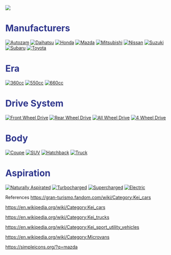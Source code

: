 ![](https://static0.hotcarsimages.com/wordpress/wp-content/uploads/2020/03/feature-image-kei-cars.jpg)

<h1 style="color:#30378d">Manufacturers</h1>

[![Autozam](https://shields.io/badge/Autozam-9-red?logo=mazda&logoWidth=40&logoColor=white&style=for-the-badge&labelColor=30378d&color=black)](./vehicles/autozam/index.html)
[![Daihatsu](https://shields.io/badge/Daihatsu-9-red?logo=toyota&logoWidth=40&logoColor=white&style=for-the-badge&labelColor=EB0A1E&color=black)](./vehicles/daihatsu/index.html)
[![Honda](https://shields.io/badge/Honda-9-red?logo=honda&logoWidth=40&logoColor=white&style=for-the-badge&labelColor=047bc0&color=black)](./vehicles/honda/index.html)
[![Mazda](https://shields.io/badge/Mazda-9-red?logo=Mazda&logoWidth=40&logoColor=white&style=for-the-badge&labelColor=101010&color=black)](./vehicles/mazda/index.html)
[![Mitsubishi](https://shields.io/badge/Mitsubishi-9-red?logo=Mitsubishi&logoWidth=40&logoColor=white&style=for-the-badge&labelColor=E60012&color=black)](./vehicles/mitsubishi/index.html)
[![Nissan](https://shields.io/badge/Nissan-9-red?logo=Nissan&logoWidth=40&logoColor=white&style=for-the-badge&labelColor=C3002F&color=black)](./vehicles/nissan/index.html)
[![Suzuki](https://shields.io/badge/Suzuki-9-red?logo=Suzuki&logoWidth=40&logoColor=white&style=for-the-badge&labelColor=035dd0&color=black)](./vehicles/suzuki/index.html)
[![Subaru](https://shields.io/badge/Subaru-9-red?logo=Subaru&logoWidth=40&logoColor=white&style=for-the-badge&labelColor=013C74&color=black)](./vehicles/subaru/index.html)
[![Toyota](https://shields.io/badge/Toyota-4-red?logo=Toyota&logoWidth=40&logoColor=white&style=for-the-badge&labelColor=EB0A1E&color=black)](./vehicles/toyota/index.html)

<h1 style="color:#30378d">Era</h1>

[![360cc](https://shields.io/badge/360cc-1-orange?logoWidth=40&logoColor=white&style=for-the-badge&labelColor=FF6900&color=black)](./categories/era/360cc.html)
[![550cc](https://shields.io/badge/550cc-1-orange?logoWidth=40&logoColor=white&style=for-the-badge&labelColor=FF6900&color=black)](./categories/era/550cc.html)
[![660cc](https://shields.io/badge/660cc-1-orange?logoWidth=40&logoColor=white&style=for-the-badge&labelColor=FF6900&color=black)](./categories/era/660cc.html)

<h1 style="color:#30378d">Drive System</h1>


[![Front Wheel Drive](https://shields.io/badge/Front%20Wheel%20Drive-1-orange?logoWidth=40&logoColor=white&style=for-the-badge&labelColor=009DE0&color=black)](./categories/drive/fwd.html)
[![Rear Wheel Drive](https://shields.io/badge/Rear%20Wheel%20Drive-1-orange?logoWidth=40&logoColor=white&style=for-the-badge&labelColor=009DE0&color=black)](./categories/drive/rwd.html)
[![All Wheel Drive](https://shields.io/badge/All%20Wheel%20Drive-1-orange?logoWidth=40&logoColor=white&style=for-the-badge&labelColor=009DE0&color=black)](./categories/drive/awd.html)
[![4 Wheel Drive](https://shields.io/badge/4%20Wheel%20Drive-1-orange?logoWidth=40&logoColor=white&style=for-the-badge&labelColor=009DE0&color=black)](./categories/drive/4wd.html)

<h1 style="color:#30378d">Body</h1>

[![Coupe](https://shields.io/badge/Coupe-1-orange?logoWidth=40&logoColor=white&style=for-the-badge&labelColor=FFD500&color=black)](./categories/body/coupe.html)
[![SUV](https://shields.io/badge/SUV-1-orange?logoWidth=40&logoColor=white&style=for-the-badge&labelColor=FFD500&color=black)](./categories/body/suv.html)
[![Hatchback](https://shields.io/badge/Hatchback-1-orange?logoWidth=40&logoColor=white&style=for-the-badge&labelColor=FFD500&color=black)](./categories/body/hatchback.html)
[![Truck](https://shields.io/badge/Truck-1-orange?logoWidth=40&logoColor=white&style=for-the-badge&labelColor=FFD500&color=black)](./categories/body/truck.html)

<h1 style="color:#30378d">Aspiration</h1>

[![Naturally Aspirated](https://shields.io/badge/Naturally%20Aspirated-1-orange?logoWidth=40&logoColor=white&style=for-the-badge&labelColor=FF0000&color=black)](./categories/induction/natural.html)
[![Turbocharged](https://shields.io/badge/Turbocharged-1-orange?logoWidth=40&logoColor=white&style=for-the-badge&labelColor=00D735&color=black)](./categories/induction/turbocharged.html)
[![Supercharged](https://shields.io/badge/Supercharged-1-orange?logoWidth=40&logoColor=white&style=for-the-badge&labelColor=FF4500&color=black)](./categories/induction/supercharged.html)
[![Electric](https://shields.io/badge/electric-1-orange?logoWidth=40&logoColor=white&style=for-the-badge&labelColor=29B2FE&color=black)](./categories/induction/electric.html)

References
https://gran-turismo.fandom.com/wiki/Category:Kei_cars

https://en.wikipedia.org/wiki/Category:Kei_cars

https://en.wikipedia.org/wiki/Category:Kei_trucks

https://en.wikipedia.org/wiki/Category:Kei_sport_utility_vehicles

https://en.wikipedia.org/wiki/Category:Microvans

https://simpleicons.org/?q=mazda
